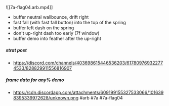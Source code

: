 

![[7a-flag04.arb.mp4]]

- buffer neutral wallbounce, drift right
- fast fall (with fast fall button) into the top of the spring
- buffer left dash on the spring
- don't up-right dash too early (7f window)
- buffer demo into feather after the up-right

##### strat post
- https://discord.com/channels/403698615446536203/617809769322774533/828829911556816907
##### frame data for any% demo
- https://cdn.discordapp.com/attachments/609199155327533066/1016398395339972628/unknown.png
#arb #7a #7a-flag04


